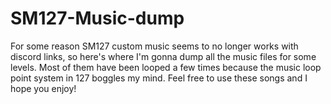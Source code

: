 # SM127-Music-dump
For some reason SM127 custom music seems to no longer works with discord links, so here's where I'm gonna dump all the music files for some levels. Most of them have been looped a few times because the music loop point system in 127 boggles my mind. Feel free to use these songs and I hope you enjoy!
